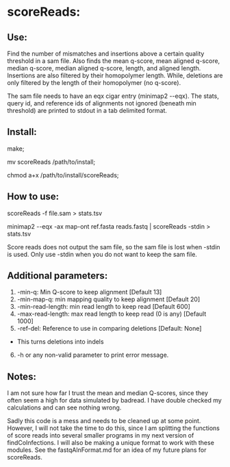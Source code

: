 # scoreReads:

## Use:

Find the number of mismatches and insertions above a certain quality threshold
  in a sam file. Also finds the mean q-score, mean aligned q-score,
  median q-score, median aligned q-score, length, and aligned length. Insertions
  are also filtered by their homopolymer length. While, deletions are only
  filtered by the length of their homopolymer (no q-score).

The sam file needs to have an eqx cigar entry (minimap2 --eqx). The stats,
  query id, and reference ids of alignments not ignored (beneath min threshold)
  are printed to stdout in a tab delimited format.

## Install:

make;

mv scoreReads /path/to/install;

chmod a+x /path/to/install/scoreReads;

## How to use:

scoreReads -f file.sam > stats.tsv

minimap2 --eqx -ax map-ont ref.fasta reads.fastq | scoreReads -stdin > stats.tsv

Score reads does not output the sam file, so the sam file is lost when -stdin
  is used. Only use -stdin when you do not want to keep the sam file.

## Additional parameters:

1. -min-q: Min Q-score to keep alignment [Default 13]
2. -min-map-q: min mapping quality to keep alignment [Default 20]
3. -min-read-length: min read length to keep read [Default 600]
4. -max-read-length: max read length to keep read (0 is any) [Default 1000]
5. -ref-del: Reference to use in comparing deletions [Default: None]
  - This turns deletions into indels
6. -h or any non-valid parameter to print error message.

## Notes:

I am not sure how far I trust the mean and median Q-scores, since they often
  seem a high for data simulated by badread. I have double checked my
  calculations and can see nothing wrong.

Sadly this code is a mess and needs to be cleaned up at some point. However, I
  will not take the time to do this, since I am splitting the functions of 
  score reads into several smaller programs in my next version of
  findCoInfections. I will also be making a unique format to work with these
  modules. See the fastqAlnFormat.md for an idea of my future plans for
  scoreReads.
